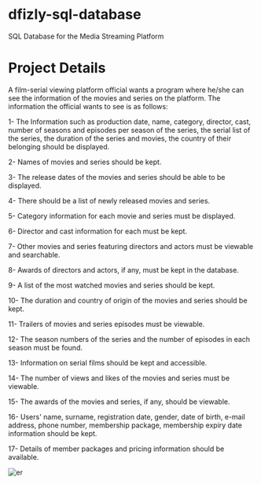 # dfizly-sql-database
SQL Database for the Media Streaming Platform

# Project Details

A film-serial viewing platform official wants a program where he/she can see the information of the movies and series on the platform.
The information the official wants to see is as follows:

1- The Information such as production date, name, category, director, cast, number of seasons and episodes per season of the series, the serial list of the series, the duration of the series and movies, the country of their belonging should be displayed.

2- Names of movies and series should be kept.

3- The release dates of the movies and series should be able to be displayed.

4- There should be a list of newly released movies and series.

5- Category information for each movie and series must be displayed.

6- Director and cast information for each must be kept.

7- Other movies and series featuring directors and actors must be viewable and searchable.

8- Awards of directors and actors, if any, must be kept in the database.

9- A list of the most watched movies and series should be kept.

10- The duration and country of origin of the movies and series should be kept.

11- Trailers of movies and series episodes must be viewable.

12- The season numbers of the series and the number of episodes in each season must be found.

13- Information on serial films should be kept and accessible.

14- The number of views and likes of the movies and series must be viewable.

15- The awards of the movies and series, if any, should be viewable.

16- Users' name, surname, registration date, gender, date of birth, e-mail address, phone number, membership package, membership expiry date information should be kept.

17- Details of member packages and pricing information should be available.

![er](https://user-images.githubusercontent.com/79844199/109548119-4fcb0b80-7add-11eb-9f51-4576063dd224.png)
